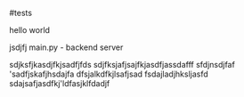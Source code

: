 #tests

hello world


jsdjfj
main.py - backend server


sdjksfjkasdjfkjsadfjfds
sdjfksjafjsajfkjasdfjassdafff
sfdjnsdjfaf
'sadfjskafjhsdajfa
dfsjalkdfkjlsafjsad
fsdajladjhksljasfd
sdajsafjasdfkj'ldfasjklfdadjf
